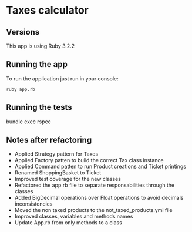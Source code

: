
# Taxes calculator

## Versions

This app is using Ruby 3.2.2

## Running the app

To run the application just run in your console:

```shell
ruby app.rb
```

## Running the tests

bundle exec rspec

## Notes after refactoring

- Applied Strategy pattern for Taxes
- Applied Factory patten to build the correct Tax class instance
- Applied Command patten to run Product creations and Ticket printings
- Renamed ShoppingBasket to Ticket
- Improved test coverage for the new classes
- Refactored the app.rb file to separate responsabilities through the classes
- Added BigDecimal operations over Float operations to avoid decimals inconsistencies
- Moved the non taxed products to the not_taxed_products.yml file
- Improved classes, variables and methods names
- Update App.rb from only methods to a class
